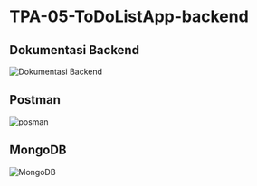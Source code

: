# TPA-05-ToDoListApp-backend

## Dokumentasi Backend
![Dokumentasi Backend](https://github.com/GadingAulia/TPA-05-ToDoListApp-backend/assets/100004993/9630aa64-9117-4f01-ab9c-ecf512055be7)

## Postman
![posman](https://github.com/GadingAulia/TPA-05-ToDoListApp-backend/assets/100004993/cdd7958f-e91b-4fed-a0ec-5661a9adb99b)

## MongoDB
![MongoDB](https://github.com/GadingAulia/TPA-05-ToDoListApp-backend/assets/100004993/3f72d1bc-6509-4be2-8ef4-0ff5e1a6806a)
